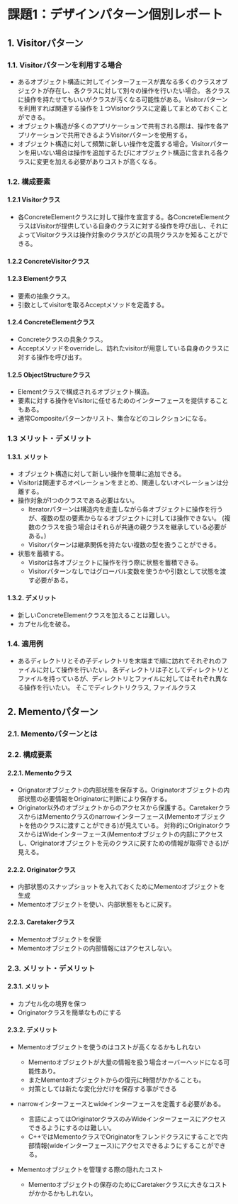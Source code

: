 # 課題1：デザインパターン個別レポート
## 1. Visitorパターン
### 1.1. Visitorパターンを利用する場合
- あるオブジェクト構造に対してインターフェースが異なる多くのクラスオブジェクトが存在し、各クラスに対して別々の操作を行いたい場合。
各クラスに操作を持たせてもいいがクラスが汚くなる可能性がある。Visitorパターンを利用すれば関連する操作を１つVisitorクラスに定義してまとめておくことができる。
- オブジェクト構造が多くのアプリケーションで共有される際は、操作を各アプリケーションで共用できるようVisitorパターンを使用する。
- オブジェクト構造に対して頻繁に新しい操作を定義する場合。Visitorパターンを用いない場合は操作を追加するたびにオブジェクト構造に含まれる各クラスに変更を加える必要がありコストが高くなる。


### 1.2. 構成要素
#### 1.2.1 Visitorクラス
- 各ConcreteElementクラスに対して操作を宣言する。各ConcreteElementクラスはVisitorが提供している自身のクラスに対する操作を呼び出し、それによってVisitorクラスは操作対象のクラスがどの具現クラスかを知ることができる。
#### 1.2.2 ConcreteVisitorクラス
#### 1.2.3 Elementクラス
- 要素の抽象クラス。
- 引数としてvisitorを取るAcceptメソッドを定義する。
#### 1.2.4 ConcreteElementクラス
- Concreteクラスの具象クラス。
- Acceptメソッドをoverrideし、訪れたvisitorが用意している自身のクラスに対する操作を呼び出す。
#### 1.2.5 ObjectStructureクラス
- Elementクラスで構成されるオブジェクト構造。
- 要素に対する操作をVisitorに任せるためのインターフェースを提供することもある。
- 通常Compositeパターンかリスト、集合などのコレクションになる。

### 1.3 メリット・デメリット
#### 1.3.1. メリット
- オブジェクト構造に対して新しい操作を簡単に追加できる。
- Visitorは関連するオペレーションをまとめ、関連しないオペレーションは分離する。
- 操作対象が1つのクラスである必要はない。
    - Iteratorパターンは構造内を走査しながら各オブジェクトに操作を行うが、複数の型の要素からなるオブジェクトに対しては操作できない。
        (複数のクラスを扱う場合はそれらが共通の親クラスを継承している必要がある。)
    - Visitorパターンは継承関係を持たない複数の型を扱うことができる。
- 状態を蓄積する。
    - Visitorは各オブジェクトに操作を行う際に状態を蓄積できる。
    - Visitorパターンなしではグローバル変数を使うかや引数として状態を渡す必要がある。
#### 1.3.2. デメリット
- 新しいConcreteElementクラスを加えることは難しい。
- カプセル化を破る。

### 1.4. 適用例
- あるディレクトリとその子ディレクトリを末端まで順に訪れてそれぞれのファイルに対して操作を行いたい。
各ディレクトリは子としてディレクトリとファイルを持っているが、ディレクトリとファイルに対してはそれぞれ異なる操作を行いたい。
そこでディレクトリクラス, ファイルクラス





## 2. Mementoパターン
### 2.1. Mementoパターンとは
### 2.2. 構成要素
#### 2.2.1. Mementoクラス
- Orignatorオブジェクトの内部状態を保存する。Originatorオブジェクトの内部状態の必要情報をOriginatorに判断により保存する。
- Originator以外のオブジェクトからのアクセスから保護する。CaretakerクラスからはMementoクラスのnarrowインターフェース(Mementoオブジェクトを他のクラスに渡すことができる)が見えている。
対称的にOriginatorクラスからはWideインターフェース(Mementoオブジェクトの内部にアクセスし、Originatorオブジェクトを元のクラスに戻すための情報が取得できる)が見える。
#### 2.2.2. Originatorクラス
- 内部状態のスナップショットを入れておくためにMementoオブジェクトを生成
- Mementoオブジェクトを使い、内部状態をもとに戻す。
#### 2.2.3. Caretakerクラス
- Mementoオブジェクトを保管
- Mementoオブジェクトの内部情報にはアクセスしない。


### 2.3. メリット・デメリット
#### 2.3.1. メリット
- カプセル化の境界を保つ
- Originatorクラスを簡単なものにする
#### 2.3.2. デメリット
- Mementoオブジェクトを使うのはコストが高くなるかもしれない
    - Mementoオブジェクトが大量の情報を扱う場合オーバーヘッドになる可能性あり。
    - またMementoオブジェクトからの復元に時間がかかることも。
    - 対策としては新たな変化分だけを保存する事ができる
    
- narrowインターフェースとwideインターフェースを定義する必要がある。
    - 言語によってはOriginatorクラスのみWideインターフェースにアクセスできるようにするのは難しい。
    - C++ではMementoクラスでOriginatorをフレンドクラスにすることで内部情報(wideインターフェース)にアクセスできるようにすることができる。
- Mementoオブジェクトを管理する際の隠れたコスト
    - Mementoオブジェクトの保存のためにCaretakerクラスに大きなコストがかかるかもしれない。